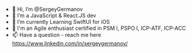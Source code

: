 - 👋 Hi, I’m @SergeyGermanov
- 👀 I’m a JavaScript & React.JS dev
- 🌱 I’m currently Learning SwiftUI for iOS
- 💞️ I'm an Agile enthusiast certified in PSM I, PSPO I, ICP-ATF, ICP-ACC
- 📫 Have a question - reach me here https://www.linkedin.com/in/sergeygermanov/ 
